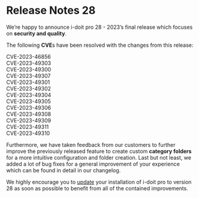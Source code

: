 # Release Notes 28

We’re happy to announce i-doit pro 28 - 2023’s final release which focuses on **security and quality**.

The following **CVE**s have been resolved with the changes from this release:

CVE-2023-46856<br>
CVE-2023-49303<br>
CVE-2023-49300<br>
CVE-2023-49307<br>
CVE-2023-49301<br>
CVE-2023-49302<br>
CVE-2023-49304<br>
CVE-2023-49305<br>
CVE-2023-49306<br>
CVE-2023-49308<br>
CVE-2023-49309<br>
CVE-2023-49311<br>
CVE-2023-49310<br>

Furthermore, we have taken feedback from our customers to further improve the previously released feature to create custom **category folders** for a more intuitive configuration and folder creation. Last but not least, we added a lot of bug fixes for a general improvement of your experience which can be found in detail in our changelog.

We highly encourage you to [update](../../maintenance-and-operation/update.md) your installation of i-doit pro to version 28 as soon as possible to benefit from all of the contained improvements.
